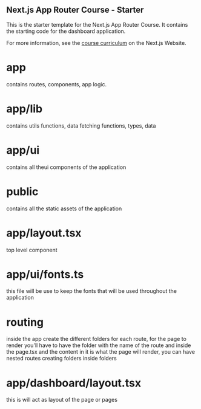 ## Next.js App Router Course - Starter

This is the starter template for the Next.js App Router Course. It contains the starting code for the dashboard application.

For more information, see the [course curriculum](https://nextjs.org/learn) on the Next.js Website.

# app
contains routes, components, app logic.

# app/lib
contains utils functions, data fetching functions, types, data

# app/ui
contains all theui components of the application

# public
contains all the static assets of the application

# app/layout.tsx
top level component

# app/ui/fonts.ts
this file will be use to keep the fonts that will be used throughout the application

# routing
inside the app create the different folders for each route, for the page to render you'll have to have the folder with the name of the route and inside the page.tsx and the content in it is what the page will render, you can have nested routes creating folders inside folders

# app/dashboard/layout.tsx
this is will act as layout of the page or pages